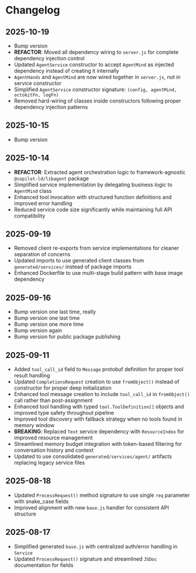 # Changelog

## 2025-10-19

- Bump version
- **REFACTOR**: Moved all dependency wiring to `server.js` for complete
  dependency injection control
- Updated `AgentService` constructor to accept `AgentMind` as injected
  dependency instead of creating it internally
- `AgentHands` and `AgentMind` are now wired together in `server.js`, not in
  service constructor
- Simplified `AgentService` constructor signature:
  `(config, agentMind, octokitFn, logFn)`
- Removed hard-wiring of classes inside constructors following proper dependency
  injection patterns

## 2025-10-15

- Bump version

## 2025-10-14

- **REFACTOR**: Extracted agent orchestration logic to framework-agnostic
  `@copilot-ld/libagent` package
- Simplified service implementation by delegating business logic to `AgentMind`
  class
- Enhanced tool invocation with structured function definitions and improved
  error handling
- Reduced service code size significantly while maintaining full API
  compatibility

## 2025-09-19

- Removed client re-exports from service implementations for cleaner separation
  of concerns
- Updated imports to use generated client classes from `generated/services/`
  instead of package imports
- Enhanced Dockerfile to use multi-stage build pattern with base image
  dependency

## 2025-09-16

- Bump version one last time, really
- Bump version one last time
- Bump version one more time
- Bump version again
- Bump version for public package publishing

## 2025-09-11

- Added `tool_call_id` field to `Message` protobuf definition for proper tool
  result handling
- Updated `CompletionsRequest` creation to use `fromObject()` instead of
  constructor for proper deep initialization
- Enhanced tool message creation to include `tool_call_id` in `fromObject()`
  call rather than post-assignment
- Enhanced tool handling with typed `tool.ToolDefinition[]` objects and improved
  type safety throughout pipeline
- Improved tool discovery with fallback strategy when no tools found in memory
  window
- **BREAKING**: Replaced `Text` service dependency with `ResourceIndex` for
  improved resource management
- Streamlined memory budget integration with token-based filtering for
  conversation history and context
- Updated to use consolidated `generated/services/agent/` artifacts replacing
  legacy service files

## 2025-08-18

- Updated `ProcessRequest()` method signature to use single `req` parameter with
  snake_case fields
- Improved alignment with new `base.js` handler for consistent API structure

## 2025-08-17

- Simplified generated `base.js` with centralized auth/error handling in
  `Service`
- Updated `ProcessRequest()` signature and streamlined `JSDoc` documentation for
  fields
